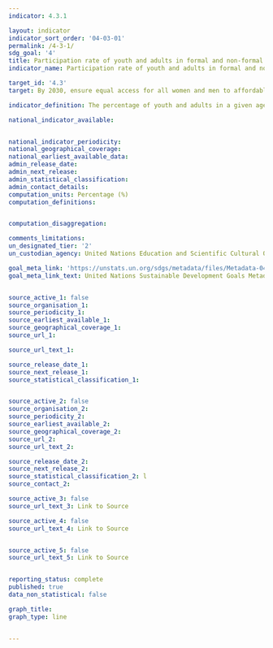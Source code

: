 ```yaml
---
indicator: 4.3.1

layout: indicator
indicator_sort_order: '04-03-01'
permalink: /4-3-1/
sdg_goal: '4'
title: Participation rate of youth and adults in formal and non-formal education and training in the previous 12 months, by sex
indicator_name: Participation rate of youth and adults in formal and non-formal education and training in the previous 12 months, by sex

target_id: '4.3'
target: By 2030, ensure equal access for all women and men to affordable and quality technical, vocational and tertiary education, including university

indicator_definition: The percentage of youth and adults in a given age range (e.g. 15-24 years, 25-64 years, etc.) participating in formal or non-formal education or training in a given time period (e.g. last 12 months).

national_indicator_available:


national_indicator_periodicity:
national_geographical_coverage:
national_earliest_available_data:
admin_release_date:
admin_next_release:
admin_statistical_classification:
admin_contact_details:
computation_units: Percentage (%)
computation_definitions:


computation_disaggregation:

comments_limitations:
un_designated_tier: '2'
un_custodian_agency: United Nations Education and Scientific Cultural Organisation - Institute of Statistics (UNESCO-UIS)

goal_meta_link: 'https://unstats.un.org/sdgs/metadata/files/Metadata-04-03-01.pdf'
goal_meta_link_text: United Nations Sustainable Development Goals Metadata


source_active_1: false
source_organisation_1:
source_periodicity_1:
source_earliest_available_1:
source_geographical_coverage_1:
source_url_1:

source_url_text_1:

source_release_date_1:
source_next_release_1:
source_statistical_classification_1:


source_active_2: false
source_organisation_2:
source_periodicity_2:
source_earliest_available_2:
source_geographical_coverage_2:
source_url_2:
source_url_text_2:

source_release_date_2:
source_next_release_2:
source_statistical_classification_2: l
source_contact_2:

source_active_3: false
source_url_text_3: Link to Source

source_active_4: false
source_url_text_4: Link to Source


source_active_5: false
source_url_text_5: Link to Source


reporting_status: complete
published: true
data_non_statistical: false

graph_title:
graph_type: line


---
```

